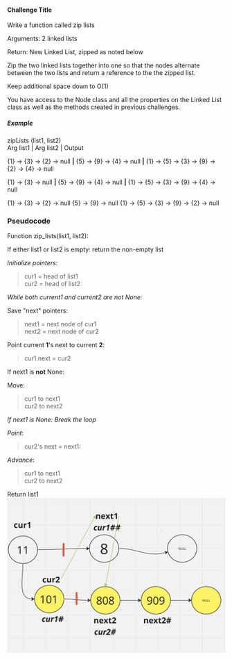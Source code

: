 #### Challenge Title
Write a function called zip lists

Arguments: 2 linked lists

Return: New Linked List, zipped as noted below

Zip the two linked lists together into one so that the nodes alternate between the two lists and return a reference to the the zipped list.

Keep additional space down to O(1)

You have access to the Node class and all the properties on the Linked List class as well as the methods created in previous challenges.

##### Example
zipLists (list1, list2)  
Arg list1                  | Arg list2                     | Output 

{1} -> {3} -> {2} -> null **|** {5} -> {9} -> {4} -> null **|** {1} -> {5} -> {3} -> {9} -> {2} -> {4} -> null  

{1} -> {3} -> null **|** {5} -> {9} -> {4} -> null **|** {1} -> {5} -> {3} -> {9} -> {4} -> null   

{1} -> {3} -> {2} -> null	{5} -> {9} -> null	{1} -> {5} -> {3} -> {9} -> {2} -> null  


[//]: # (Stretch Goal)

[//]: # (Once you’ve achieved a working solution, implement another function that merges two sorted linked lists into a single sorted linked list.)

[//]: # (Check off the actual steps that you completed.)

[//]: # (- [ ] Top-level README “Table of Contents” is updated)

[//]: # (- [ ] README for this challenge is complete)

[//]: # (  - [ ] Summary, Description, Approach & Efficiency, Solution)

[//]: # (  - [ ] Picture of whiteboard)

[//]: # (  - [ ] Link to code)

[//]: # (- [ ] Feature tasks for this challenge are completed)

[//]: # (- [ ] Unit tests written and passing)

[//]: # (  - [ ] “Happy Path” - Expected outcome)

[//]: # (  - [ ] Expected failure)

[//]: # (  - [ ] Edge Case &#40;if applicable/obvious&#41;)

[//]: # (  )
[//]: # (  - Submit your completed work:)

[//]: # (  Copy the link to your open pull request and paste it into the assignment submission field.)

[//]: # (  Leave a description of how long this assignment took you in the comments box.)

[//]: # (  Add any additional comments to your grader about your process or any difficulties you may have had with the assignment.)

[//]: # (  Merge your branch into main, and delete your branch &#40;don’t worry, the PR link will still work&#41;.)

### Pseudocode 

Function zip_lists(list1, list2):

If either list1 or list2 is empty: return the non-empty list

_Initialize pointers:_
>cur1 = head of list1  
cur2 = head of list2

_While both current1 and current2 are not None:_

Save "next" pointers:  
> next1 = next node of cur1  
next2 = next node of cur2

Point current **1**'s next to current **2**:

>cur1.next =  cur2

If next1 is **not** None:

Move: 
>cur1 to next1  
cur2 to next2

_If next1 is None:_  _Break the loop_

_Point_:
> cur2's next = next1:

_Advance_:   
>cur1 to next1  
cur2 to next2

Return list1
![zip.png](zip.png)